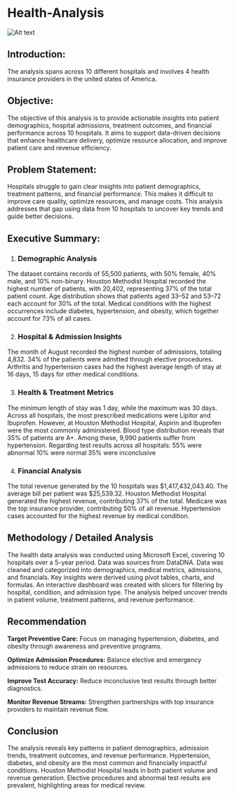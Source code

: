 # Health-Analysis
![Alt text](https://assets.digitalocean.com/articles/alligator/boo.svg "a title")

## Introduction:
The analysis spans across 10 different hospitals and involves 4 health insurance providers in the united states of America. 

## Objective:
The objective of this analysis is to provide actionable insights into patient demographics, hospital admissions, treatment outcomes, and financial performance across 10 hospitals. It aims to support data-driven decisions that enhance healthcare delivery, optimize resource allocation, and improve patient care and revenue efficiency.

## Problem Statement:
Hospitals struggle to gain clear insights into patient demographics, treatment patterns, and financial performance. This makes it difficult to improve care quality, optimize resources, and manage costs. This analysis addresses that gap using data from 10 hospitals to uncover key trends and guide better decisions.

## Executive Summary:
1. ### Demographic Analysis
The dataset contains records of 55,500 patients, with 50% female, 40% male, and 10% non-binary.
Houston Methodist Hospital recorded the highest number of patients, with 20,402, representing 37% of the total patient count.
Age distribution shows that patients aged 33–52 and 53–72 each account for 30% of the total.
Medical conditions with the highest occurrences include diabetes, hypertension, and obesity, which together account for 73% of all cases.

2. ### Hospital & Admission Insights
The month of August recorded the highest number of admissions, totaling 4,832.
34% of the patients were admitted through elective procedures.
Arthritis and hypertension cases had the highest average length of stay at 16 days, 15 days for other medical conditions.

3. ### Health & Treatment Metrics
The minimum length of stay was 1 day, while the maximum was 30 days.
Across all hospitals, the most prescribed medications were Lipitor and Ibuprofen. However, at Houston Methodist Hospital, Aspirin and Ibuprofen were the most commonly administered.
Blood type distribution reveals that 35% of patients are A+. Among these, 9,990 patients suffer from hypertension.
Regarding test results across all hospitals:
55% were abnormal
10% were normal
35% were inconclusive

4. ### Financial Analysis
The total revenue generated by the 10 hospitals was $1,417,432,043.40.
The average bill per patient was $25,539.32.
Houston Methodist Hospital generated the highest revenue, contributing 37% of the total.
Medicare was the top insurance provider, contributing 50% of all revenue.
Hypertension cases accounted for the highest revenue by medical condition.

## Methodology / Detailed Analysis
The health data analysis was conducted using Microsoft Excel, covering 10 hospitals over a 5-year period. Data was sources from DataDNA. Data was cleaned and categorized into demographics, medical metrics, admissions, and financials. Key insights were derived using pivot tables, charts, and formulas. An interactive dashboard was created with slicers for filtering by hospital, condition, and admission type. The analysis helped uncover trends in patient volume, treatment patterns, and revenue performance.

## Recommendation 
**Target Preventive Care:** Focus on managing hypertension, diabetes, and obesity through awareness and preventive programs.

**Optimize Admission Procedures:** Balance elective and emergency admissions to reduce strain on resources.

**Improve Test Accuracy:** Reduce inconclusive test results through better diagnostics.

**Monitor Revenue Streams:** Strengthen partnerships with top insurance providers to maintain revenue flow.

## Conclusion 
The analysis reveals key patterns in patient demographics, admission trends, treatment outcomes, and revenue performance. Hypertension, diabetes, and obesity are the most common and financially impactful conditions. Houston Methodist Hospital leads in both patient volume and revenue generation. Elective procedures and abnormal test results are prevalent, highlighting areas for medical review.


